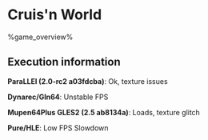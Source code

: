 # Cruis'n World 

%game_overview%

## Execution information

**ParaLLEl (2.0-rc2 a03fdcba)**: Ok, texture issues

**Dynarec/Gln64**: Unstable FPS

**Mupen64Plus GLES2 (2.5 ab8134a)**: Loads, texture glitch

**Pure/HLE**: Low FPS Slowdown